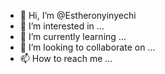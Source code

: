 - 👋 Hi, I’m @Estheronyinyechi
- 👀 I’m interested in ...
- 🌱 I’m currently learning ...
- 💞️ I’m looking to collaborate on ...
- 📫 How to reach me ...

<!---
Estheronyinyechi/Estheronyinyechi is a ✨ special ✨ repository because its `README.md` (this file) appears on your GitHub profile.
You can click the Preview link to take a look at your changes.
--->
